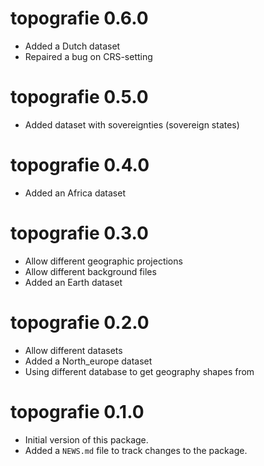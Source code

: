 # topografie 0.6.0

* Added a Dutch dataset
* Repaired a bug on CRS-setting

# topografie 0.5.0

* Added dataset with sovereignties (sovereign states)

# topografie 0.4.0

* Added an Africa dataset

# topografie 0.3.0

* Allow different geographic projections
* Allow different background files
* Added an Earth dataset

# topografie 0.2.0

* Allow different datasets
* Added a North_europe dataset
* Using different database to get geography shapes from

# topografie 0.1.0

* Initial version of this package.
* Added a `NEWS.md` file to track changes to the package.

